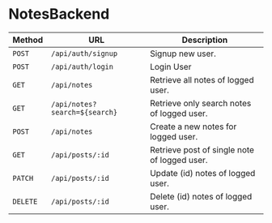 # NotesBackend


| Method   | URL                                      | Description                                  |
| -------- | ---------------------------------------- | ---------------------------------------------|
| `POST`   | `/api/auth/signup`                       | Signup new user.                             |
| `POST`   | `/api/auth/login`                        | Login User                                   |
| `GET`    | `/api/notes`                             | Retrieve all notes of logged user.           |
| `GET`    | `/api/notes?search=${search}`            | Retrieve only search notes of logged user.   |
| `POST`   | `/api/notes`                             | Create a new notes for logged user.          |
| `GET`    | `/api/posts/:id`                         | Retrieve post of single note of logged user. |
| `PATCH`  | `/api/posts/:id`                         | Update (id) notes of logged user.            |
| `DELETE` | `/api/posts/:id`                         | Delete (id) notes of logged user.            |
